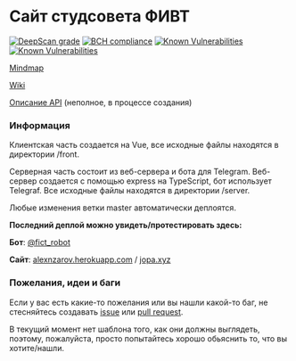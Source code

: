 # Сайт студсовета ФИВТ

[![DeepScan grade](https://deepscan.io/api/teams/5190/projects/6964/branches/62399/badge/grade.svg)](https://deepscan.io/dashboard#view=project&tid=5190&pid=6964&bid=62399) [![BCH compliance](https://bettercodehub.com/edge/badge/fict-team/fict?branch=dev)](https://bettercodehub.com/) [![Known Vulnerabilities](https://snyk.io//test/github/fict-team/fict/badge.svg?targetFile=server/package.json)](https://snyk.io//test/github/fict-team/fict?targetFile=server/package.json) [![Known Vulnerabilities](https://snyk.io//test/github/fict-team/fict/badge.svg?targetFile=front/package.json)](https://snyk.io//test/github/fict-team/fict?targetFile=front/package.json)

[Mindmap](https://coggle.it/diagram/XT_ufFj7lei_mDAX/t/сайт-сс-фивт/71f28436bebd783171b8c53e053472ab8d79c99819c75270277a702c0af79b19)

[Wiki](https://github.com/fict-team/fict/wiki)

[Описание API](https://github.com/fict-team/fict/wiki/API) (неполное, в процессе создания)

### Информация

Клиентская часть создается на Vue, все исходные файлы находятся в директории /front.

Серверная часть состоит из веб-сервера и бота для Telegram. Веб-сервер создается с помощью express на TypeScript, бот использует Telegraf. Все исходные файлы находятся в директории /server.

Любые изменения ветки master автоматически деплоятся.

**Последний деплой можно увидеть/протестировать здесь:**

**Бот**: [@fict_robot](https://t.me/fict_robot)

**Сайт**: [alexnzarov.herokuapp.com](https://alexnzarov.herokuapp.com) / [jopa.xyz](http://jopa.xyz)

### Пожелания, идеи и баги

Если у вас есть какие-то пожелания или вы нашли какой-то баг, не стесняйтесь создавать [issue](https://github.com/fict-team/fict/issues) или [pull request](https://github.com/fict-team/fict/pulls). 

В текущий момент нет шаблона того, как они должны выглядеть, поэтому, пожалуйста, просто попытайтесь хорошо обьяснить то, что вы хотите/нашли.
